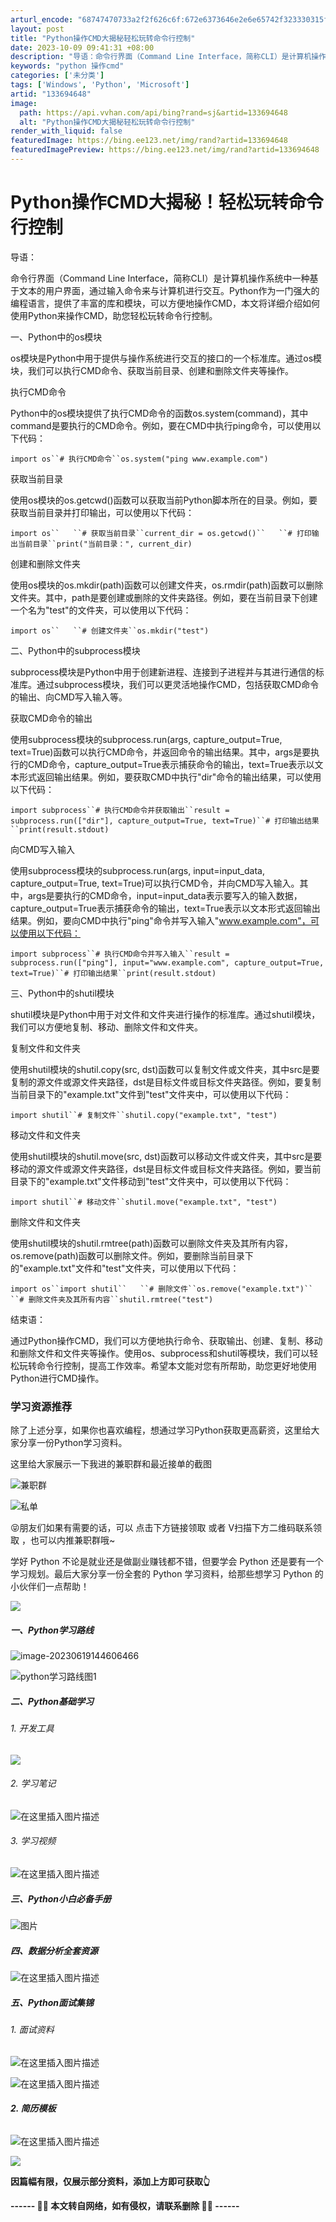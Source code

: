 ```yaml
---
arturl_encode: "68747470733a2f2f626c6f:672e6373646e2e6e65742f323330315f37363136313235392f:61727469636c652f64657461696c732f313333363934363438"
layout: post
title: "Python操作CMD大揭秘轻松玩转命令行控制"
date: 2023-10-09 09:41:31 +08:00
description: "导语：命令行界面（Command Line Interface，简称CLI）是计算机操作系统中一种基"
keywords: "python 操作cmd"
categories: ['未分类']
tags: ['Windows', 'Python', 'Microsoft']
artid: "133694648"
image:
  path: https://api.vvhan.com/api/bing?rand=sj&artid=133694648
  alt: "Python操作CMD大揭秘轻松玩转命令行控制"
render_with_liquid: false
featuredImage: https://bing.ee123.net/img/rand?artid=133694648
featuredImagePreview: https://bing.ee123.net/img/rand?artid=133694648
---
```


# Python操作CMD大揭秘！轻松玩转命令行控制

导语：

命令行界面（Command Line Interface，简称CLI）是计算机操作系统中一种基于文本的用户界面，通过输入命令来与计算机进行交互。Python作为一门强大的编程语言，提供了丰富的库和模块，可以方便地操作CMD，本文将详细介绍如何使用Python来操作CMD，助您轻松玩转命令行控制。

一、Python中的os模块

os模块是Python中用于提供与操作系统进行交互的接口的一个标准库。通过os模块，我们可以执行CMD命令、获取当前目录、创建和删除文件夹等操作。

执行CMD命令

Python中的os模块提供了执行CMD命令的函数os.system(command)，其中command是要执行的CMD命令。例如，要在CMD中执行ping命令，可以使用以下代码：

```
import os``# 执行CMD命令``os.system("ping www.example.com")

```

获取当前目录

使用os模块的os.getcwd()函数可以获取当前Python脚本所在的目录。例如，要获取当前目录并打印输出，可以使用以下代码：

```
import os``   ``# 获取当前目录``current_dir = os.getcwd()``   ``# 打印输出当前目录``print("当前目录：", current_dir)

```

创建和删除文件夹

使用os模块的os.mkdir(path)函数可以创建文件夹，os.rmdir(path)函数可以删除文件夹。其中，path是要创建或删除的文件夹路径。例如，要在当前目录下创建一个名为"test"的文件夹，可以使用以下代码：

```
import os``   ``# 创建文件夹``os.mkdir("test")

```

二、Python中的subprocess模块

subprocess模块是Python中用于创建新进程、连接到子进程并与其进行通信的标准库。通过subprocess模块，我们可以更灵活地操作CMD，包括获取CMD命令的输出、向CMD写入输入等。

获取CMD命令的输出

使用subprocess模块的subprocess.run(args, capture_output=True, text=True)函数可以执行CMD命令，并返回命令的输出结果。其中，args是要执行的CMD命令，capture_output=True表示捕获命令的输出，text=True表示以文本形式返回输出结果。例如，要获取CMD中执行"dir"命令的输出结果，可以使用以下代码：

```
import subprocess``# 执行CMD命令并获取输出``result = subprocess.run(["dir"], capture_output=True, text=True)``# 打印输出结果``print(result.stdout)

```

向CMD写入输入

使用subprocess模块的subprocess.run(args, input=input_data, capture_output=True, text=True)可以执行CMD令，并向CMD写入输入。其中，args是要执行的CMD命令，input=input_data表示要写入的输入数据，capture_output=True表示捕获命令的输出，text=True表示以文本形式返回输出结果。例如，要向CMD中执行"ping"命令并写入输入"www.example.com"，可以使用以下代码：

```
import subprocess``# 执行CMD命令并写入输入``result = subprocess.run(["ping"], input="www.example.com", capture_output=True, text=True)``# 打印输出结果``print(result.stdout)

```

三、Python中的shutil模块

shutil模块是Python中用于对文件和文件夹进行操作的标准库。通过shutil模块，我们可以方便地复制、移动、删除文件和文件夹。

复制文件和文件夹

使用shutil模块的shutil.copy(src, dst)函数可以复制文件或文件夹，其中src是要复制的源文件或源文件夹路径，dst是目标文件或目标文件夹路径。例如，要复制当前目录下的"example.txt"文件到"test"文件夹中，可以使用以下代码：

```
import shutil``# 复制文件``shutil.copy("example.txt", "test")

```

移动文件和文件夹

使用shutil模块的shutil.move(src, dst)函数可以移动文件或文件夹，其中src是要移动的源文件或源文件夹路径，dst是目标文件或目标文件夹路径。例如，要当前目录下的"example.txt"文件移动到"test"文件夹中，可以使用以下代码：

```
import shutil``# 移动文件``shutil.move("example.txt", "test")

```

删除文件和文件夹

使用shutil模块的shutil.rmtree(path)函数可以删除文件夹及其所有内容，os.remove(path)函数可以删除文件。例如，要删除当前目录下的"example.txt"文件和"test"文件夹，可以使用以下代码：

```
import os``import shutil``   ``# 删除文件``os.remove("example.txt")``   ``# 删除文件夹及其所有内容``shutil.rmtree("test")

```

结束语：

通过Python操作CMD，我们可以方便地执行命令、获取输出、创建、复制、移动和删除文件和文件夹等操作。使用os、subprocess和shutil等模块，我们可以轻松玩转命令行控制，提高工作效率。希望本文能对您有所帮助，助您更好地使用Python进行CMD操作。

### 学习资源推荐

除了上述分享，如果你也喜欢编程，想通过学习Python获取更高薪资，这里给大家分享一份Python学习资料。

这里给大家展示一下我进的兼职群和最近接单的截图

![兼职群](https://i-blog.csdnimg.cn/blog_migrate/01e19ef84d18dcab048cd904515e42b3.png)

![私单](https://i-blog.csdnimg.cn/blog_migrate/b9f3485a89efd3997092e5165c4e0fa4.png)

😝朋友们如果有需要的话，可以
点击下方链接领取
或者
V扫描下方二维码联系领取
，也可以内推兼职群哦~

学好 Python 不论是就业还是做副业赚钱都不错，但要学会 Python 还是要有一个学习规划。最后大家分享一份全套的 Python 学习资料，给那些想学习 Python 的小伙伴们一点帮助！
  
![](https://i-blog.csdnimg.cn/blog_migrate/6fb7e8d14ebae04b37ba7b70a37d26fd.png)

##### **一、Python学习路线**

![image-20230619144606466](https://i-blog.csdnimg.cn/blog_migrate/ee6f2852da76586f2cf8bdae3b2d6673.png)

![python学习路线图1](https://i-blog.csdnimg.cn/blog_migrate/97b55eb96614acfecc49862faabddf77.png)

##### **二、Python基础学习**

###### 1. 开发工具

![](https://i-blog.csdnimg.cn/blog_migrate/80c94554e44e1ca812ad36939f18982a.png)

###### 2. 学习笔记

![在这里插入图片描述](https://i-blog.csdnimg.cn/blog_migrate/fca3828a94365cf0c1f365fca2682de4.gif#pic_center)

###### 3. 学习视频

![在这里插入图片描述](https://i-blog.csdnimg.cn/blog_migrate/3334fca66ab2eff1e75fea71efe34af3.gif#pic_center)

##### **三、Python小白必备手册**

![图片](https://i-blog.csdnimg.cn/blog_migrate/2f3d4c56a8f9a77c76ccc9cc4d4715c5.png)

##### 四、数据分析全套资源

![在这里插入图片描述](https://i-blog.csdnimg.cn/blog_migrate/74a0bc606c6fab41f966d53e5c0205c7.gif#pic_center)

##### **五、Python面试集锦**

###### 1. 面试资料

![在这里插入图片描述](https://i-blog.csdnimg.cn/blog_migrate/76297f91d14514672f4a1b141f32f260.png)

![在这里插入图片描述](https://i-blog.csdnimg.cn/blog_migrate/facf3133e795134ba197a63052378fd8.png)

###### **2. 简历模板**

![在这里插入图片描述](https://i-blog.csdnimg.cn/blog_migrate/63fc7f8c8dc58dc3fa97da1f25d27da0.png#pic_center)

![](https://i-blog.csdnimg.cn/blog_migrate/6fb7e8d14ebae04b37ba7b70a37d26fd.png)

**因篇幅有限，仅展示部分资料，添加上方即可获取👆**
  

**------ 🙇‍♂️ 本文转自网络，如有侵权，请联系删除 🙇‍♂️ ------**